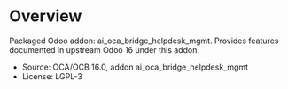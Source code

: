 # Overview

Packaged Odoo addon: ai_oca_bridge_helpdesk_mgmt. Provides features documented in upstream Odoo 16 under this addon.

- Source: OCA/OCB 16.0, addon ai_oca_bridge_helpdesk_mgmt
- License: LGPL-3
